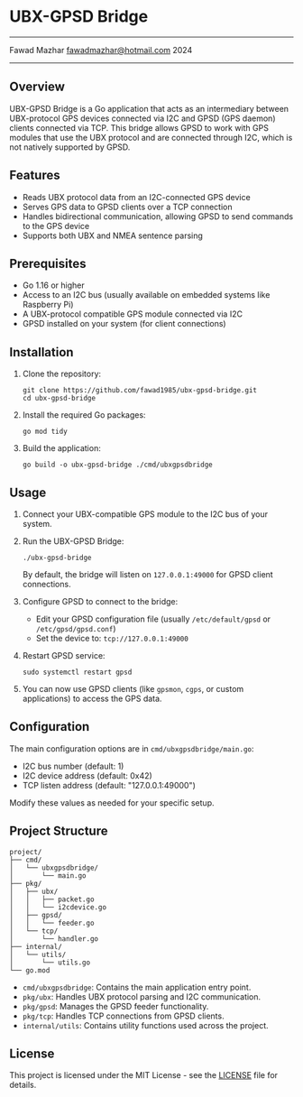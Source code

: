 # UBX-GPSD Bridge
---

Fawad Mazhar <fawadmazhar@hotmail.com> 2024

---


## Overview

UBX-GPSD Bridge is a Go application that acts as an intermediary between UBX-protocol GPS devices connected via I2C and GPSD (GPS daemon) clients connected via TCP. This bridge allows GPSD to work with GPS modules that use the UBX protocol and are connected through I2C, which is not natively supported by GPSD.

## Features

- Reads UBX protocol data from an I2C-connected GPS device
- Serves GPS data to GPSD clients over a TCP connection
- Handles bidirectional communication, allowing GPSD to send commands to the GPS device
- Supports both UBX and NMEA sentence parsing

## Prerequisites

- Go 1.16 or higher
- Access to an I2C bus (usually available on embedded systems like Raspberry Pi)
- A UBX-protocol compatible GPS module connected via I2C
- GPSD installed on your system (for client connections)

## Installation

1. Clone the repository:
   ```
   git clone https://github.com/fawad1985/ubx-gpsd-bridge.git
   cd ubx-gpsd-bridge
   ```

2. Install the required Go packages:
   ```
   go mod tidy
   ```

3. Build the application:
   ```
   go build -o ubx-gpsd-bridge ./cmd/ubxgpsdbridge
   ```

## Usage

1. Connect your UBX-compatible GPS module to the I2C bus of your system.

2. Run the UBX-GPSD Bridge:
   ```
   ./ubx-gpsd-bridge
   ```

   By default, the bridge will listen on `127.0.0.1:49000` for GPSD client connections.

3. Configure GPSD to connect to the bridge:
   - Edit your GPSD configuration file (usually `/etc/default/gpsd` or `/etc/gpsd/gpsd.conf`)
   - Set the device to: `tcp://127.0.0.1:49000`

4. Restart GPSD service:
   ```
   sudo systemctl restart gpsd
   ```

5. You can now use GPSD clients (like `gpsmon`, `cgps`, or custom applications) to access the GPS data.

## Configuration

The main configuration options are in `cmd/ubxgpsdbridge/main.go`:

- I2C bus number (default: 1)
- I2C device address (default: 0x42)
- TCP listen address (default: "127.0.0.1:49000")

Modify these values as needed for your specific setup.

## Project Structure

```
project/
├── cmd/
│   └── ubxgpsdbridge/
│       └── main.go
├── pkg/
│   ├── ubx/
│   │   ├── packet.go
│   │   └── i2cdevice.go
│   ├── gpsd/
│   │   └── feeder.go
│   └── tcp/
│       └── handler.go
├── internal/
│   └── utils/
│       └── utils.go
└── go.mod
```

- `cmd/ubxgpsdbridge`: Contains the main application entry point.
- `pkg/ubx`: Handles UBX protocol parsing and I2C communication.
- `pkg/gpsd`: Manages the GPSD feeder functionality.
- `pkg/tcp`: Handles TCP connections from GPSD clients.
- `internal/utils`: Contains utility functions used across the project.

## License

This project is licensed under the MIT License - see the [LICENSE](LICENSE) file for details.
